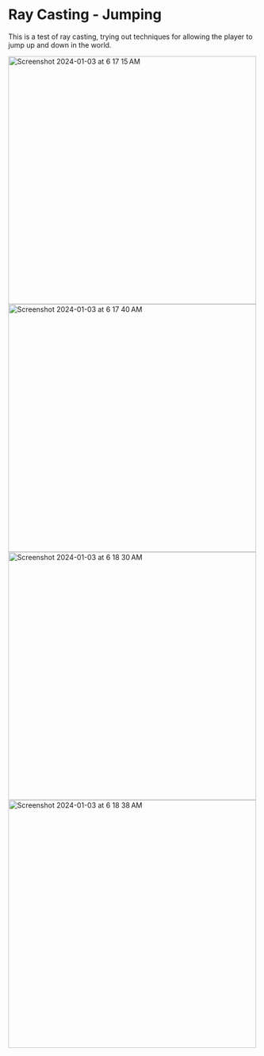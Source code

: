 # Ray Casting - Jumping
This is a test of ray casting, trying out techniques for allowing the player to jump up and down in the world.

<img width="500" alt="Screenshot 2024-01-03 at 6 17 15 AM" src="https://github.com/caseyhild/3D-Scenes-Games/assets/44584719/549892f9-4d6c-4e40-a02f-a91a181eca3d">
<img width="500" alt="Screenshot 2024-01-03 at 6 17 40 AM" src="https://github.com/caseyhild/3D-Scenes-Games/assets/44584719/1a2922ca-2975-4693-bfe7-ad29d392a7b3">

<img width="500" alt="Screenshot 2024-01-03 at 6 18 30 AM" src="https://github.com/caseyhild/3D-Scenes-Games/assets/44584719/d5832ebc-9e81-4dab-bb5e-543b6a7c6cfb">
<img width="500" alt="Screenshot 2024-01-03 at 6 18 38 AM" src="https://github.com/caseyhild/3D-Scenes-Games/assets/44584719/614c2571-35d9-4c74-b8b1-192c5926d8c6">
